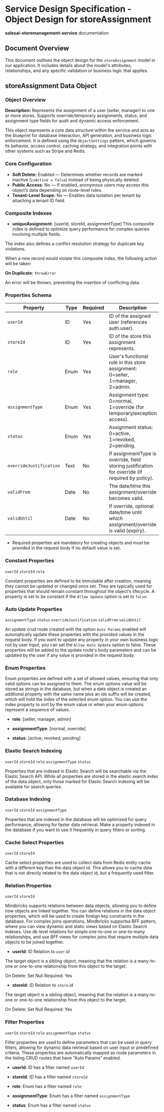 # Service Design Specification - Object Design for storeAssignment

**salesai-storemanagement-service** documentation

## Document Overview

This document outlines the object design for the `storeAssignment` model in our application. It includes details about the model's attributes, relationships, and any specific validation or business logic that applies.

## storeAssignment Data Object

### Object Overview

**Description:** Represents the assignment of a user (seller, manager) to one or more stores. Supports override/temporary assignments, status, and assignment type fields for audit and dynamic access enforcement.

This object represents a core data structure within the service and acts as the blueprint for database interaction, API generation, and business logic enforcement.
It is defined using the `ObjectSettings` pattern, which governs its behavior, access control, caching strategy, and integration points with other systems such as Stripe and Redis.

### Core Configuration

- **Soft Delete:** Enabled — Determines whether records are marked inactive (`isActive = false`) instead of being physically deleted.
- **Public Access:** No — If enabled, anonymous users may access this object’s data depending on route-level rules.
- **Tenant-Level Scope:** No — Enables data isolation per tenant by attaching a tenant ID field.

### Composite Indexes

- **uniqueAssignment**: [userId, storeId, assignmentType]
  This composite index is defined to optimize query performance for complex queries involving multiple fields.

The index also defines a conflict resolution strategy for duplicate key violations.

When a new record would violate this composite index, the following action will be taken:

**On Duplicate**: `throwError`

An error will be thrown, preventing the insertion of conflicting data.

### Properties Schema

| Property                | Type | Required | Description                                                                                      |
| ----------------------- | ---- | -------- | ------------------------------------------------------------------------------------------------ |
| `userId`                | ID   | Yes      | ID of the assigned user (references auth.user).                                                  |
| `storeId`               | ID   | Yes      | ID of the store this assignment represents.                                                      |
| `role`                  | Enum | Yes      | User&#39;s functional role in this store assignment: 0=seller, 1=manager, 2=admin.               |
| `assignmentType`        | Enum | Yes      | Assignment type: 0=normal, 1=override (for temporary/exception access).                          |
| `status`                | Enum | Yes      | Assignment status: 0=active, 1=revoked, 2=pending.                                               |
| `overrideJustification` | Text | No       | If assignmentType is override, field storing justification for override (if required by policy). |
| `validFrom`             | Date | No       | The date/time this assignment/override becomes valid.                                            |
| `validUntil`            | Date | No       | If override, optional date/time until which assignment/override is valid (expiry).               |

- Required properties are mandatory for creating objects and must be provided in the request body if no default value is set.

### Constant Properties

`userId` `storeId` `role`

Constant properties are defined to be immutable after creation, meaning they cannot be updated or changed once set. They are typically used for properties that should remain constant throughout the object's lifecycle.
A property is set to be constant if the `Allow Update` option is set to `false`.

### Auto Update Properties

`assignmentType` `status` `overrideJustification` `validFrom` `validUntil`

An update crud route created with the option `Auto Params` enabled will automatically update these properties with the provided values in the request body.
If you want to update any property in your own business logic not by user input, you can set the `Allow Auto Update` option to false.
These properties will be added to the update route's body parameters and can be updated by the user if any value is provided in the request body.

### Enum Properties

Enum properties are defined with a set of allowed values, ensuring that only valid options can be assigned to them.
The enum options value will be stored as strings in the database,
but when a data object is created an addtional property with the same name plus an idx suffix will be created, which will hold the index of the selected enum option.
You can use the index property to sort by the enum value or when your enum options represent a sequence of values.

- **role**: [seller, manager, admin]

- **assignmentType**: [normal, override]

- **status**: [active, revoked, pending]

### Elastic Search Indexing

`userId` `storeId` `role` `assignmentType` `status`

Properties that are indexed in Elastic Search will be searchable via the Elastic Search API.
While all properties are stored in the elastic search index of the data object, only those marked for Elastic Search indexing will be available for search queries.

### Database Indexing

`userId` `storeId` `assignmentType`

Properties that are indexed in the database will be optimized for query performance, allowing for faster data retrieval.
Make a property indexed in the database if you want to use it frequently in query filters or sorting.

### Cache Select Properties

`userId` `storeId`

Cache select properties are used to collect data from Redis entity cache with a different key than the data object id.
This allows you to cache data that is not directly related to the data object id, but a frequently used filter.

### Relation Properties

`userId` `storeId`

Mindbricks supports relations between data objects, allowing you to define how objects are linked together.
You can define relations in the data object properties, which will be used to create foreign key constraints in the database.
For complex joins operations, Mindbricks supportsa BFF pattern, where you can view dynamic and static views based on Elastic Search Indexes.
Use db level relations for simple one-to-one or one-to-many relationships, and use BFF views for complex joins that require multiple data objects to be joined together.

- **userId**: ID
  Relation to `user`.id

The target object is a sibling object, meaning that the relation is a many-to-one or one-to-one relationship from this object to the target.

On Delete: Set Null
Required: Yes

- **storeId**: ID
  Relation to `store`.id

The target object is a sibling object, meaning that the relation is a many-to-one or one-to-one relationship from this object to the target.

On Delete: Set Null
Required: Yes

### Filter Properties

`userId` `storeId` `role` `assignmentType` `status`

Filter properties are used to define parameters that can be used in query filters, allowing for dynamic data retrieval based on user input or predefined criteria.
These properties are automatically mapped as route parameters in the listing CRUD routes that have "Auto Params" enabled.

- **userId**: ID has a filter named `userId`

- **storeId**: ID has a filter named `storeId`

- **role**: Enum has a filter named `role`

- **assignmentType**: Enum has a filter named `assignmentType`

- **status**: Enum has a filter named `status`
